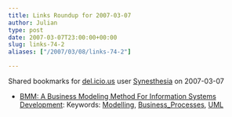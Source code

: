 ```yaml
---
title: Links Roundup for 2007-03-07
author: Julian
type: post
date: 2007-03-07T23:00:00+00:00
slug: links-74-2 
aliases: ["/2007/03/08/links-74-2"]

---
```

Shared bookmarks for [del.icio.us][1] user  [Synesthesia][2] on 2007-03-07

  * [BMM: A Business Modeling Method For Information Systems Development][3]: 
    Keywords: [Modelling][4], [Business_Processes][5], [UML][6]</li> </ul>

 [1]: https://del.icio.us/
 [2]: https://del.icio.us/synesthesia
 [3]: https://www.clei.cl/cleiej/papers/v7i2p3.pdf "https://www.clei.cl/cleiej/papers/v7i2p3.pdf"
 [4]: https://del.icio.us/synesthesia/Modelling
 [5]: https://del.icio.us/synesthesia/Business_Processes
 [6]: https://del.icio.us/synesthesia/UML